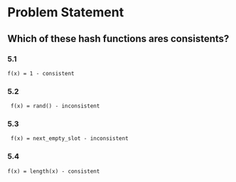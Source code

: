 # Problem Statement

## Which of these hash functions ares consistents?

### 5.1

`f(x) = 1 - consistent`

### 5.2

` f(x) = rand() - inconsistent`

### 5.3

` f(x) = next_empty_slot - inconsistent`

### 5.4

`f(x) = length(x) - consistent`
